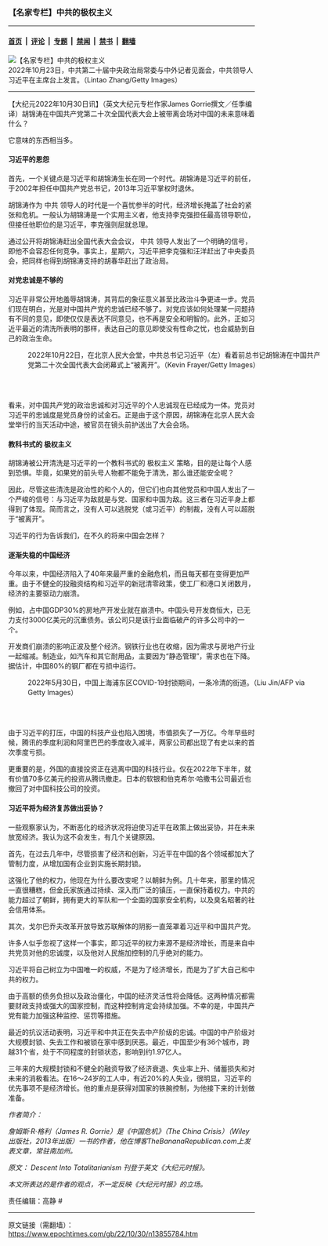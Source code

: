 ### 【名家专栏】中共的极权主义

---

#### [首页](../../../..?n13855784) &nbsp;|&nbsp; [评论](../../../../../epoch-comment?n13855784) &nbsp;|&nbsp; [专题](../../../../../epoch-special?n13855784) &nbsp;|&nbsp; [禁闻](../../../../../epoch-news?n13855784) &nbsp;|&nbsp; [禁书](../../../../../books?n13855784) &nbsp;|&nbsp; [翻墙](https://github.com/gfw-breaker/nogfw/blob/master/README.md?n13855784)


<div><img alt="【名家专栏】中共的极权主义" class="attachment-djy_600_400 size-djy_600_400 wp-post-image" src="https://i.epochtimes.com/assets/uploads/2022/10/id13855787-GettyImages-1435768851-700x420-600x400.jpg"/>
<div class="caption">
 2022年10月23日，中共第二十届中央政治局常委与中外记者见面会，中共领导人习近平在主席台上发言。（Lintao Zhang/Getty Images）
</div></div><hr/><div class="post_content" id="artbody" itemprop="articleBody">
 <!-- article content begin -->
 <p>
  【大纪元2022年10月30日讯】（英文大纪元专栏作家James Gorrie撰文／任季编译）胡锦涛在中国共产党第二十次全国代表大会上被带离会场对中国的未来意味着什么？
 </p>
 <p>
  它意味的东西相当多。
 </p>
 <h4>
  习近平的恩怨
 </h4>
 <p>
  首先，一个关键点是习近平和胡锦涛生长在同一个时代。胡锦涛是习近平的前任，于2002年担任中国共产党总书记，2013年习近平掌权时退休。
 </p>
 <p>
  胡锦涛作为
  <ok href="https://www.epochtimes.com/gb/tag/%E4%B8%AD%E5%85%B1.html">
   中共
  </ok>
  领导人的时代是一个喜忧参半的时代，经济增长掩盖了社会的紧张和危机。一般认为胡锦涛是一个实用主义者，他支持李克强担任最高领导职位，但接任他职位的是习近平，李克强则屈就总理。
 </p>
 <p>
  通过公开将胡锦涛赶出全国代表大会会议，
  <ok href="https://www.epochtimes.com/gb/tag/%E4%B8%AD%E5%85%B1.html">
   中共
  </ok>
  领导人发出了一个明确的信号，即他不会容忍任何竞争。事实上，星期六，习近平把李克强和汪洋赶出了中央委员会，把同样也得到胡锦涛支持的胡春华赶出了政治局。
 </p>
 <h4>
  对党忠诚是不够的
 </h4>
 <p>
  习近平非常公开地羞辱胡锦涛，其背后的象征意义甚至比政治斗争更进一步。党员们现在明白，光是对中国共产党的忠诚已经不够了。对党应该如何处理某一问题持有不同的意见，即使仅仅是表达不同意见，也不再是安全和明智的。此外，正如习近平最近的清洗所表明的那样，表达自己的意见即使没有性命之忧，也会威胁到自己的政治生命。
 </p>
 <figure aria-describedby="caption-attachment-13855788" class="wp-caption aligncenter" id="attachment_13855788" style="width: 600px">
  <ok href=" https://i.epochtimes.com/assets/uploads/2022/10/id13855788-GettyImages-1435515074-1200x811-600x406.jpg" rel="noreferrer noopener" target="_blank">
   <img alt="" class="size-large wp-image-13855788" src="https://i.epochtimes.com/assets/uploads/2022/10/id13855788-GettyImages-1435515074-1200x811-600x406.jpg"/>
  </ok>
  <br/><figcaption class="wp-caption-text" id="caption-attachment-13855788">
   2022年10月22日，在北京人民大会堂，中共总书记习近平（左）看着前总书记胡锦涛在中国共产党第二十次全国代表大会闭幕式上“被离开”。（Kevin Frayer/Getty Images）
  </figcaption><br/>
 </figure><br/>
 <p>
  看来，对中国共产党的政治忠诚和对习近平的个人忠诚现在已经成为一体。党员对习近平的忠诚度是党员身份的试金石。正是由于这个原因，胡锦涛在北京人民大会堂举行的当天活动中途，被官员在镜头前护送出了大会会场。
 </p>
 <h4>
  教科书式的
  <ok href="https://www.epochtimes.com/gb/tag/%E6%9E%81%E6%9D%83%E4%B8%BB%E4%B9%89.html">
   极权主义
  </ok>
 </h4>
 <p>
  胡锦涛被公开清洗是习近平的一个教科书式的
  <ok href="https://www.epochtimes.com/gb/tag/%E6%9E%81%E6%9D%83%E4%B8%BB%E4%B9%89.html">
   极权主义
  </ok>
  策略，目的是让每个人感到恐惧。毕竟，如果党的前头号人物都不能免于清洗，那么谁还能安全呢？
 </p>
 <p>
  因此，尽管这些清洗是政治性的和个人的，但它们也向其他党员和中国人发出了一个严峻的信号：与习近平为敌就是与党、国家和中国为敌。这三者在习近平身上都得到了体现。简而言之，没有人可以逃脱党（或习近平）的制裁，没有人可以超脱于“被离开”。
 </p>
 <p>
  习近平的行为告诉我们，在不久的将来中国会怎样？
 </p>
 <h4>
  逐渐失稳的中国经济
 </h4>
 <p>
  今年以来，中国经济陷入了40年来最严重的金融危机，而且每天都在变得更加严重。由于不健全的投融资结构和习近平的新冠清零政策，使工厂和港口关闭数月，经济的主要驱动力崩溃。
 </p>
 <p>
  例如，占中国GDP30%的房地产开发业就在崩溃中。中国头号开发商恒大，已无力支付3000亿美元的沉重债务。该公司只是该行业面临破产的许多公司中的一个。
 </p>
 <p>
  开发商们崩溃的影响正波及整个经济。钢铁行业也在收缩，因为需求与房地产行业一起缩减。制造业，如汽车和其它耐用品，主要因为“静态管理”，需求也在下降。据估计，中国80%的钢厂都在亏损中运行。
 </p>
 <figure aria-describedby="caption-attachment-13855789" class="wp-caption aligncenter" id="attachment_13855789" style="width: 600px">
  <ok href=" https://i.epochtimes.com/assets/uploads/2022/10/id13855789-GettyImages-1240998327-1200x800-600x400.jpg" rel="noreferrer noopener" target="_blank">
   <img alt="" class="size-large wp-image-13855789" src="https://i.epochtimes.com/assets/uploads/2022/10/id13855789-GettyImages-1240998327-1200x800-600x400.jpg"/>
  </ok>
  <br/><figcaption class="wp-caption-text" id="caption-attachment-13855789">
   2022年5月30日，中国上海浦东区COVID-19封锁期间，一条冷清的街道。（Liu Jin/AFP via Getty Images）
  </figcaption><br/>
 </figure><br/>
 <p>
  由于习近平的打压，中国的科技产业也陷入困境，市值损失了一万亿。今年早些时候，腾讯的季度利润和阿里巴巴的季度收入减半，两家公司都出现了有史以来的首次季度亏损。
 </p>
 <p>
  更重要的是，外国的直接投资正在逃离中国的科技行业。仅在2022年下半年，就有价值70多亿美元的投资从腾讯撤走。日本的软银和伯克希尔‧哈撒韦公司最近也撤回了对中国科技公司的投资。
 </p>
 <h4>
  习近平将为经济复苏做出妥协？
 </h4>
 <p>
  一些观察家认为，不断恶化的经济状况将迫使习近平在政策上做出妥协，并在未来放宽经济。我认为这不会发生，有几个关键原因。
 </p>
 <p>
  首先，在过去几年中，尽管损害了经济和创新，习近平在中国的各个领域都加大了管制力度，从增加国有企业到实施长期封锁。
 </p>
 <p>
  这强化了他的权力，他现在为什么要改变呢？以朝鲜为例。几十年来，那里的情况一直很糟糕，但金氏家族通过持续、深入而广泛的镇压，一直保持着权力。中共的能力超过了朝鲜，拥有更大的军队和一个全面的国家安全机构，以及臭名昭著的社会信用体系。
 </p>
 <p>
  其次，戈尔巴乔夫改革开放导致苏联解体的阴影一直笼罩着习近平和中国共产党。
 </p>
 <p>
  许多人似乎忽视了这样一个事实，即习近平的权力来源不是经济增长，而是来自中共党员对他的忠诚度，以及他对人民施加控制的几乎绝对的能力。
 </p>
 <p>
  习近平将自己树立为中国唯一的权威，不是为了经济增长，而是为了扩大自己和中共的权力。
 </p>
 <p>
  由于高额的债务负担以及政治僵化，中国的经济灵活性将会降低。这两种情况都需要财政支持或强大的国家控制，而这种控制肯定会持续加强。不幸的是，中国共产党有能力加强这种监控、惩罚等措施。
 </p>
 <p>
  最近的抗议活动表明，习近平和中共正在失去中产阶级的忠诚。中国的中产阶级对大规模封锁、失去工作和被锁在家中感到厌恶。最近，中国至少有36个城市，跨越31个省，处于不同程度的封锁状态，影响到约1.97亿人。
 </p>
 <p>
  三年来的大规模封锁和不健全的融资导致了经济衰退、失业率上升、储蓄损失和对未来的消极看法。在16～24岁的工人中，有近20%的人失业，很明显，习近平的优先事项不是经济增长。他的重点是获得对国家的铁腕控制，为他接下来的计划做准备。
 </p>
 <p>
  <em>
   作者简介：
  </em>
 </p>
 <p>
  <em>
   詹姆斯‧R‧格利（James R. Gorrie）是《中国危机》（The China Crisis）（Wiley出版社，2013年出版）一书的作者，他在博客TheBananaRepublican.com上发表文章，常驻南加州。
  </em>
 </p>
 <p>
  <em>
   原文：
   <ok href="https://www.theepochtimes.com/descent-into-totalitarianism_4818073.html">
    Descent Into Totalitarianism
   </ok>
   刊登于英文《大纪元时报》。
  </em>
 </p>
 <p>
  <em>
   本文所表达的是作者的观点，不一定反映《大纪元时报》的立场。
  </em>
 </p>
 <p>
  责任编辑：高静 #
 </p>
 <!-- article content end -->
 <div id="below_article_ad">
 </div>
</div>


---

原文链接（需翻墙）：https://www.epochtimes.com/gb/22/10/30/n13855784.htm